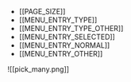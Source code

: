 - [[PAGE_SIZE]]
- [[MENU_ENTRY_TYPE]]
- [[MENU_ENTRY_TYPE_OTHER]]
- [[MENU_ENTRY_SELECTED]]
- [[MENU_ENTRY_NORMAL]]
- [[MENU_ENTRY_OTHER]]

![[pick_many.png]]